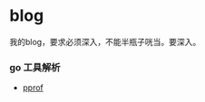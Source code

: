 # blog
我的blog，要求必须深入，不能半瓶子咣当。要深入。

### go 工具解析
- [pprof](https://github.com/googege/blog/tree/master/go/pprof/README.md)